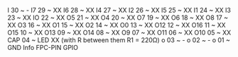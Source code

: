 I       30 ~        -
I7      29 ~        XX
I6      28 ~        XX
I4      27 ~        XX
I2      26 ~        XX
I5      25 ~        XX
I1      24 ~        XX
I3      23 ~        XX
IO      22 ~        XX
O5      21 ~        XX
O4      20 ~        XX
O7      19 ~        XX
O6      18 ~        XX
O8      17 ~        XX
O3      16 ~        XX
O1      15 ~        XX
O2      14 ~        XX
O0      13 ~        XX
O12     12 ~        XX
O16     11 ~        XX
O15     10 ~        XX
O13     09 ~        XX
O14     08 ~        XX
O9      07 ~        XX
O11     06 ~        XX
O10     05 ~        XX
CAP     04 ~   LED  XX (with R between them R1 = 220Ω)
o       03 ~        -
o       02 ~        -
o       01 ~   GND
Info    FPC-PIN     GPIO